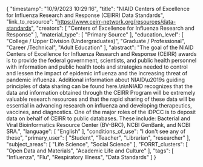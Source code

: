 {
    "timestamp": "10/9/2023 10:29:16",
    "title": "NIAID Centers of Excellence for Influenza Research and Response (CEIRR) Data Standards",
    "link_to_resource": "https://www.ceirr-network.org/resources/data-standards",
    "creators": [
        "Centers of Excellence for Influenza Research and Response"
    ],
    "material_type": [
        "Primary Source"
    ],
    "education_level": [
        "College / Upper Division (Undergraduates)",
        "Graduate / Professional",
        "Career /Technical",
        "Adult Education"
    ],
    "abstract": "The goal of the NIAID Centers of Excellence for Influenza Research and Response (CEIRR) awards is to provide the federal government, scientists, and public health personnel with information and public health tools and strategies needed to control and lessen the impact of epidemic influenza and the increasing threat of pandemic influenza. Additional information about NIAID\u2019s guiding principles of data sharing can be found here.\n\nNIAID recognizes that the data and information obtained through the CEIRR Program will be extremely valuable research resources and that the rapid sharing of these data will be essential in advancing research on influenza and developing therapeutics, vaccines, and diagnostics. One of the major roles of the iDPCC is to deposit data on behalf of CEIRR to public databases. These include: Bacterial and Viral Bioinformatics Resource Center (BV-BRC), NCBI GenBank, and NCBI SRA.",
    "language": [
        "English"
    ],
    "conditions_of_use": "I don't see any of these",
    "primary_user": [
        "Student",
        "Teacher",
        "Librarian",
        "researcher"
    ],
    "subject_areas": [
        "Life Science",
        "Social Science"
    ],
    "FORRT_clusters": [
        "Open Data and Materials",
        "Academic Life and Culture"
    ],
    "tags": [
        "Influenza",
        "Flu",
        "Respiratory Illness",
        "Data Standards"
    ]
}
